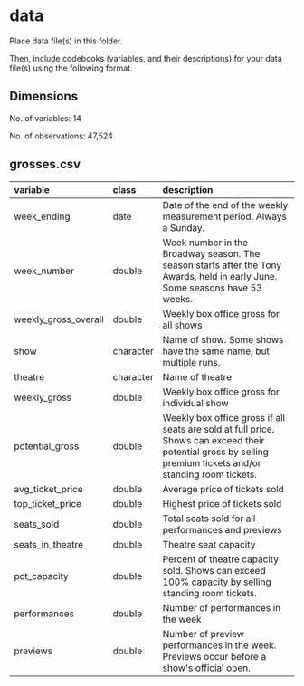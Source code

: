 # data

Place data file(s) in this folder.

Then, include codebooks (variables, and their descriptions) for your data file(s)
using the following format.

## Dimensions
No. of variables: 14

No. of observations: 47,524

## grosses.csv

| variable             | class     | description                                                  |
| :------------------- | :-------- | :----------------------------------------------------------- |
| week_ending          | date      | Date of the end of the weekly measurement period. Always a Sunday. |
| week_number          | double    | Week number in the Broadway season. The season starts after the Tony Awards, held in early June. Some seasons have 53 weeks. |
| weekly_gross_overall | double    | Weekly box office gross for all shows                        |
| show                 | character | Name of show. Some shows have the same name, but multiple runs. |
| theatre              | character | Name of theatre                                              |
| weekly_gross         | double    | Weekly box office gross for individual show                  |
| potential_gross      | double    | Weekly box office gross if all seats are sold at full price. Shows can exceed their potential gross by selling premium tickets and/or standing room tickets. |
| avg_ticket_price     | double    | Average price of tickets sold                                |
| top_ticket_price     | double    | Highest price of tickets sold                                |
| seats_sold           | double    | Total seats sold for all performances and previews           |
| seats_in_theatre     | double    | Theatre seat capacity                                        |
| pct_capacity         | double    | Percent of theatre capacity sold. Shows can exceed 100% capacity by selling standing room tickets. |
| performances         | double    | Number of performances in the week                           |
| previews             | double    | Number of preview performances in the week. Previews occur before a show's official open. |

